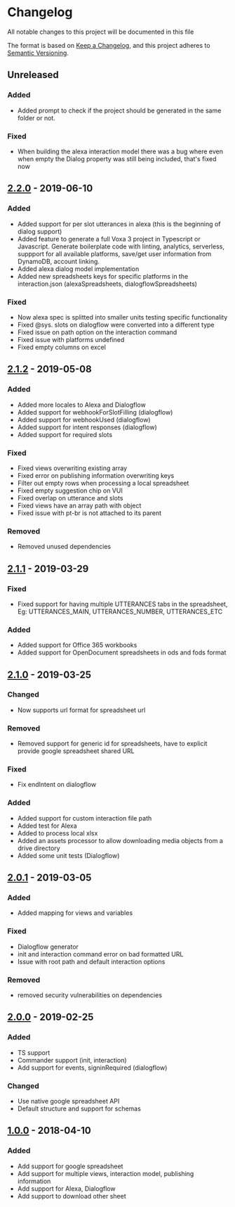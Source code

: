 # Changelog

All notable changes to this project will be documented in this file

The format is based on [Keep a Changelog](https://keepachangelog.com/en/1.0.0/),
and this project adheres to [Semantic Versioning](https://semver.org/spec/v2.0.0.html).

## Unreleased

### Added
- Added prompt to check if the project should be generated in the same folder or not.

### Fixed

- When building the alexa interaction model there was a bug where even when empty the Dialog property was still being included, that's fixed now

## [2.2.0] - 2019-06-10

### Added

- Added support for per slot utterances in alexa (this is the beginning of dialog support)
- Added feature to generate a full Voxa 3 project in Typescript or Javascript. Generate boilerplate code with linting, analytics, serverless, suppport for all available platforms, save/get user information from DynamoDB, account linking.
- Added alexa dialog model implementation
- Added new spreadsheets keys for specific platforms in the interaction.json (alexaSpreadsheets, dialogflowSpreadsheets)

### Fixed

- Now alexa spec is splitted into smaller units testing specific functionality
- Fixed @sys. slots on dialogflow were converted into a different type
- Fixed issue on path option on the interaction command
- Fixed issue with platforms undefined
- Fixed empty columns on excel

## [2.1.2] - 2019-05-08

### Added

- Added more locales to Alexa and Dialogflow
- Added support for webhookForSlotFilling (dialogflow)
- Added support for webhookUsed (dialogflow)
- Added support for intent responses (dialogflow)
- Added support for required slots

### Fixed

- Fixed views overwriting existing array
- Fixed error on publishing information overwriting keys
- Filter out empty rows when processing a local spreadsheet
- Fixed empty suggestion chip on VUI
- Fixed overlap on utterance and slots
- Fixed views have an array path with object
- Fixed issue with pt-br is not attached to its parent

### Removed

- Removed unused dependencies

## [2.1.1] - 2019-03-29

### Fixed

- Fixed support for having multiple UTTERANCES tabs in the spreadsheet, Eg: UTTERANCES_MAIN, UTTERANCES_NUMBER, UTTERANCES_ETC

### Added

- Added support for Office 365 workbooks
- Added support for OpenDocument spreadsheets in ods and fods format

## [2.1.0] - 2019-03-25

### Changed

- Now supports url format for spreadsheet url

### Removed

- Removed support for generic id for spreadsheets, have to explicit provide google spreadsheet shared URL

### Fixed

- Fix endIntent on dialogflow

### Added

- Added support for custom interaction file path
- Added test for Alexa
- Added to process local xlsx
- Added an assets processor to allow downloading media objects from a drive directory
- Added some unit tests (Dialogflow)

## [2.0.1] - 2019-03-05

### Added

- Added mapping for views and variables

### Fixed

- Dialogflow generator
- init and interaction command error on bad formatted URL
- Issue with root path and default interaction options

### Removed

- removed security vulnerabilities on dependencies

## [2.0.0] - 2019-02-25

### Added

- TS support
- Commander support (init, interaction)
- Add support for events, signinRequired (dialogflow)

### Changed

- Use native google spreadsheet API
- Default structure and support for schemas

## [1.0.0] - 2018-04-10

### Added

- Add support for google spreadsheet
- Add support for multiple views, interaction model, publishing information
- Add support for Alexa, Dialogflow
- Add support to download other sheet

[unreleased]: https://github.com/VoxaAI/voxa-cli/compare/2.2.0...staging
[2.2.0]: https://github.com/VoxaAI/voxa-cli/compare/2.1.2...2.2.0
[2.1.2]: https://github.com/VoxaAI/voxa-cli/compare/2.1.1...2.1.2
[2.1.1]: https://github.com/VoxaAI/voxa-cli/compare/2.1.0...2.1.1
[2.1.0]: https://github.com/VoxaAI/voxa-cli/compare/2.0.1...2.1.0
[2.0.1]: https://github.com/VoxaAI/voxa-cli/compare/2.0.0...2.0.1
[2.0.0]: https://github.com/VoxaAI/voxa-cli/compare/1.0.0-alpha1...2.0.0
[1.0.0]: https://github.com/VoxaAI/voxa-cli/releases/tag/1.0.0-alpha1
